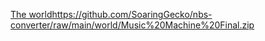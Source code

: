 [The world](https://github.com/SoaringGecko/nbs-converter/raw/main/world/Music%20Machine%20Final.zip)https://github.com/SoaringGecko/nbs-converter/raw/main/world/Music%20Machine%20Final.zip
